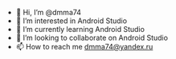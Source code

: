 - 👋 Hi, I’m @dmma74
- 👀 I’m interested in Android Studio
- 🌱 I’m currently learning Android Studio
- 💞️ I’m looking to collaborate on Android Studio
- 📫 How to reach me dmma74@yandex.ru

<!---
dmma74/dmma74 is a ✨ special ✨ repository because its `README.md` (this file) appears on your GitHub profile.
You can click the Preview link to take a look at your changes.
--->
